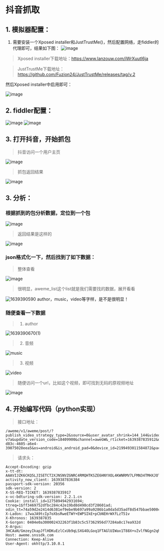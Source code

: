 # 抖音抓取
## 1. 模拟器配置：

1. 需要安装一个Xposed installer和JustTrustMe()，然后配置网络，走fiddler的代理即可，结果如下图：
![image](https://user-images.githubusercontent.com/84300396/145790812-718e9e73-6298-4b72-a0be-61a27a626744.png)
> Xposed installer下载地址：https://www.lanzouw.com/iWrXuutl6ja

> JustTrustMe下载地址：https://github.com/Fuzion24/JustTrustMe/releases/tag/v.2

然后Xposed installer中启用即可：

![image](https://user-images.githubusercontent.com/84300396/145791904-e6917670-1743-49b0-99fd-53eb58ecd1bf.png)
## 2. fiddler配置：

![image](https://user-images.githubusercontent.com/84300396/145792168-b5bac5ac-0275-4936-a09f-a77bcc94d58a.png)
![image](https://user-images.githubusercontent.com/84300396/145792190-f970457f-deef-4681-b7f8-7e15d83e9b7f.png)
## 3. 打开抖音，开始抓包
> 抖音访问一个用户主页

![image](https://user-images.githubusercontent.com/84300396/145792595-44bc6d8e-c379-4931-9488-aa29571f5768.png)
> 抓包返回结果

![image](https://user-images.githubusercontent.com/84300396/145792697-67339427-36f5-4c39-848d-35cb8a78e4d3.png)
## 3. 分析：
### 根据抓到的包分析数据，定位到一个包

![image](https://user-images.githubusercontent.com/84300396/145792910-53da6351-ff70-4656-9164-5d96be1f5500.png)
> 返回结果是这样的

![image](https://user-images.githubusercontent.com/84300396/145792974-29e854e2-0ce9-44e0-b920-b5c1e1b728b4.png)
### json格式化一下，然后找到了如下数据：

> 整体查看

![image](https://user-images.githubusercontent.com/84300396/145793594-9d1072ce-e644-4642-a1ce-a53920a15c70.png)
> 很明显，aweme_list这个list就是我们需要找的数据，展开看看

![1639390590](https://user-images.githubusercontent.com/84300396/145794020-5754db50-8058-46e7-8214-0b4039917dab.jpg)
author，music，video等字样，是不是很明显！
### 随便查看一下数据

> 1. author

![1639390670(1)](https://user-images.githubusercontent.com/84300396/145794276-72705f80-c5cf-43d5-8c41-e5bc8474c616.jpg)
> 2. 音频

![music](https://user-images.githubusercontent.com/84300396/145793196-4430e27a-b5a6-4246-ac18-8b0f7e49f732.jpg)
> 3. 视频

![video](https://user-images.githubusercontent.com/84300396/145793243-5c7f4a6c-76ca-45c3-9071-57917efac22e.jpg)

> 随便访问一个url，比如这个视频，即可找到无码的原视频地址

![image](https://user-images.githubusercontent.com/84300396/145795165-776cbb89-1e00-4855-8aba-92291e52b861.png)

## 4. 开始编写代码（python实现）
> 接口地址：
```
/aweme/v1/aweme/post/?publish_video_strategy_type=2&source=0&user_avatar_shrink=144_144&video_cover_shrink=372_495&max_cursor=0&sec_user_id=MS4wLjABAAAAKZq78Wu3gbUj2GbuYJHujiAq2_KwAma6EJoYZdgWMxA&count=20&show_live_replay_strategy=1&is_order_flow=0&page_from=2&location_permission=1&locate_item_id=7037042445254774031&os_api=22&device_type=V1923A&ssmix=a&manifest_version_code=180401&dpi=480&is_guest_mode=0&app_name=aweme&version_name=18.4.0&ts=1639387835&cpu_support64=false&app_type=normal&appTheme=light&ac=wifi&host_abi=armeabi-v7a&update_version_code=18409900&channel=aweGW&_rticket=1639387835912&device_platform=android&iid=1275894942931694&version_code=180400&cdid=ff5a1d64-d83c-4605-a6e4-39075028eea5&os=android&is_android_pad=0&device_id=2199493011584872&package=com.ss.android.ugc.aweme&resolution=1080*1920&os_version=5.1.1&language=zh&device_brand=vivo&need_personal_recommend=1&aid=1128&minor_status=0&mcc_mnc=46000
```
> 请求头：
```
Accept-Encoding: gzip
x-tt-dt: AAAVIJZK6CKQ5LJISETCT2XJNSNVZGNRC4RMQHTKSZE6HNYXOL4KWNRMV7LFMN34TMHXJOTQVLMQIXRSMEV2ZAFOV7X2UXPU5FOXFU22FXAPDMM7F4ZHGT2GID3VI
activity_now_client: 1639387836384
passport-sdk-version: 20356
sdk-version: 2
X-SS-REQ-TICKET: 1639387835917
x-vc-bdturing-sdk-version: 2.2.1.cn
Cookie: install_id=1275894942931694; ttreq=1$ff3469752dfbc284c42e19bd8d498cd3f28601ad; odin_tt=74a59d2e2414d6381ef9ebe9b697a99a9286b1a0da5d35adf8d547bbae5000c8319aed83e33dc585421fd0ac2a71d60ce9a1bd1be01810cf23cb40e95d31df189c43964b6c2fe868e5c6092e29bf02b9
X-Ladon: i7waJA9tcIp7oXbsRweETWY+EWPSIkE+pCbNEHrWXfLzT51v
X-Khronos: 1639387835
X-Gorgon: 0404e0a300002432263f1b83c5c57362956d77284a8c17ea932d
X-Argus: 3HCAaN/GmzeyIkapJflHDKuEzlCxUb9qLSXG4OLGoq1FTAGlUIWax1T88X+vZvlfNGgn2qh/nCzxXCSz9YycCHeFQB8HQVsPJf/KSVJdUwRhnF1rglg62DRToNOzm7DcnyNU19KTSAeZObluO+VTI9UNorqchQw4MTJgEPMlOG+OwR6rr2xbIBOmADagbM2fhNiVrjrICw5iyhb8YFwTSnBekg6LVYcyYjq7CgzqauPhnZJtT85SViWZW3Lxeb7wAoJjFtoQd0zx1VvPTAD5mbCE
Host: aweme.snssdk.com
Connection: Keep-Alive
User-Agent: okhttp/3.10.0.1
```
